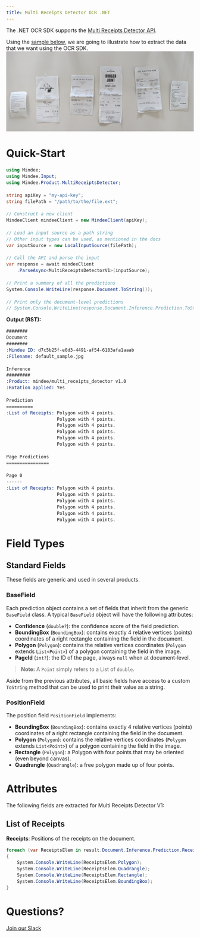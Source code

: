 ```yaml
---
title: Multi Receipts Detector OCR .NET
---
```

The .NET OCR SDK supports the [Multi Receipts Detector API](https://platform.mindee.com/mindee/multi_receipts_detector).

Using the [sample below](https://github.com/mindee/client-lib-test-data/blob/main/products/multi_receipts_detector/default_sample.jpg), we are going to illustrate how to extract the data that we want using the OCR SDK.
![Multi Receipts Detector sample](https://github.com/mindee/client-lib-test-data/blob/main/products/multi_receipts_detector/default_sample.jpg?raw=true)

# Quick-Start
```cs
using Mindee;
using Mindee.Input;
using Mindee.Product.MultiReceiptsDetector;

string apiKey = "my-api-key";
string filePath = "/path/to/the/file.ext";

// Construct a new client
MindeeClient mindeeClient = new MindeeClient(apiKey);

// Load an input source as a path string
// Other input types can be used, as mentioned in the docs
var inputSource = new LocalInputSource(filePath);

// Call the API and parse the input
var response = await mindeeClient
    .ParseAsync<MultiReceiptsDetectorV1>(inputSource);

// Print a summary of all the predictions
System.Console.WriteLine(response.Document.ToString());

// Print only the document-level predictions
// System.Console.WriteLine(response.Document.Inference.Prediction.ToString());

```

**Output (RST):**
```rst
########
Document
########
:Mindee ID: d7c5b25f-e0d3-4491-af54-6183afa1aaab
:Filename: default_sample.jpg

Inference
#########
:Product: mindee/multi_receipts_detector v1.0
:Rotation applied: Yes

Prediction
==========
:List of Receipts: Polygon with 4 points.
                   Polygon with 4 points.
                   Polygon with 4 points.
                   Polygon with 4 points.
                   Polygon with 4 points.
                   Polygon with 4 points.

Page Predictions
================

Page 0
------
:List of Receipts: Polygon with 4 points.
                   Polygon with 4 points.
                   Polygon with 4 points.
                   Polygon with 4 points.
                   Polygon with 4 points.
                   Polygon with 4 points.
```

# Field Types
## Standard Fields
These fields are generic and used in several products.

### BaseField
Each prediction object contains a set of fields that inherit from the generic `BaseField` class.
A typical `BaseField` object will have the following attributes:

* **Confidence** (`double?`): the confidence score of the field prediction.
* **BoundingBox** (`BoundingBox`): contains exactly 4 relative vertices (points) coordinates of a right rectangle containing the field in the document.
* **Polygon** (`Polygon`): contains the relative vertices coordinates (`Polygon` extends `List<Point>`) of a polygon containing the field in the image.
* **PageId** (`int?`): the ID of the page, always `null` when at document-level.

> **Note:** A `Point` simply refers to a List of `double`.


Aside from the previous attributes, all basic fields have access to a custom `ToString` method that can be used to print their value as a string.


### PositionField
The position field `PositionField` implements:

* **BoundingBox** (`BoundingBox`): contains exactly 4 relative vertices (points) coordinates of a right rectangle containing the field in the document.
* **Polygon** (`Polygon`): contains the relative vertices coordinates (`Polygon` extends `List<Point>`) of a polygon containing the field in the image.
* **Rectangle** (`Polygon`): a Polygon with four points that may be oriented (even beyond canvas).
* **Quadrangle** (`Quadrangle`): a free polygon made up of four points.

# Attributes
The following fields are extracted for Multi Receipts Detector V1:

## List of Receipts
**Receipts**: Positions of the receipts on the document.

```cs
foreach (var ReceiptsElem in result.Document.Inference.Prediction.Receipts)
{
    System.Console.WriteLine(ReceiptsElem.Polygon);
    System.Console.WriteLine(ReceiptsElem.Quadrangle);
    System.Console.WriteLine(ReceiptsElem.Rectangle);
    System.Console.WriteLine(ReceiptsElem.BoundingBox);
}
```

# Questions?
[Join our Slack](https://join.slack.com/t/mindee-community/shared_invite/zt-2d0ds7dtz-DPAF81ZqTy20chsYpQBW5g)
